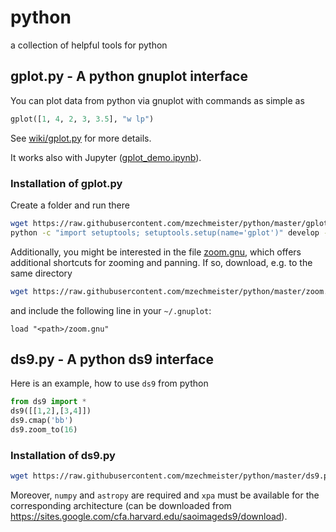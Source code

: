 # python
a collection of helpful tools for python

## gplot.py - A python gnuplot interface

You can plot data from python via gnuplot with commands as simple as

```python
gplot([1, 4, 2, 3, 3.5], "w lp")
```

See [wiki/gplot.py](https://github.com/mzechmeister/python/wiki/gplot.py) for more details.

It works also with Jupyter ([gplot_demo.ipynb](https://github.com/mzechmeister/python/blob/master/gplot_demo.ipynb)).

### Installation of gplot.py

Create a folder and run there

```bash
wget https://raw.githubusercontent.com/mzechmeister/python/master/gplot.py
python -c "import setuptools; setuptools.setup(name='gplot')" develop --user
```

Additionally, you might be interested in the file [zoom.gnu](https://github.com/mzechmeister/python/blob/master/zoom.gnu), which offers additional shortcuts for zooming and panning.
If so, download, e.g. to the same directory
```bash
wget https://raw.githubusercontent.com/mzechmeister/python/master/zoom.gnu
```
and include the following line in your `~/.gnuplot`:
```
load "<path>/zoom.gnu"
```

## ds9.py - A python ds9 interface

Here is an example, how to use `ds9` from python
```python
from ds9 import *
ds9([[1,2],[3,4]])
ds9.cmap('bb')
ds9.zoom_to(16)
```

### Installation of ds9.py

```bash
wget https://raw.githubusercontent.com/mzechmeister/python/master/ds9.py
```

Moreover, `numpy` and `astropy` are required and `xpa` must be available for the corresponding architecture (can be downloaded from https://sites.google.com/cfa.harvard.edu/saoimageds9/download).

